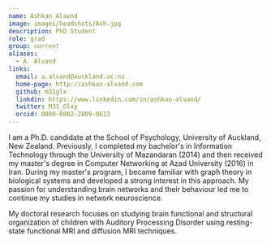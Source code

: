 ```yaml
---
name: Ashkan Alavnd
image: images/headshots/Ash.jpg
description: PhD Student
role: grad
group: current
aliases:
  - A. Alvand
links:
  email: a.alvand@auckland.ac.nz
  home-page: http://ashkan-alvand.com
  github: m31glx
  linkdin: https://www.linkedin.com/in/ashkan-alvand/
  twitter: M31_Glxy
  orcid: 0000-0002-2809-0613
---
```


I am a Ph.D. candidate at the School of Psychology, University of Auckland, New Zealand. Previously, I completed my bachelor's in Information Technology through the University of Mazandaran (2014) and then received my master's degree in Computer Networking at Azad University (2016) in Iran. During my master's program, I became familiar with graph theory in biological systems and developed a strong interest in this approach. My passion for understanding brain networks and their behaviour led me to continue my studies in network neuroscience.

My doctoral research focuses on studying brain functional and structural organization of children with Auditory Processing Disorder using resting-state functional MRI and diffusion MRI techniques.
